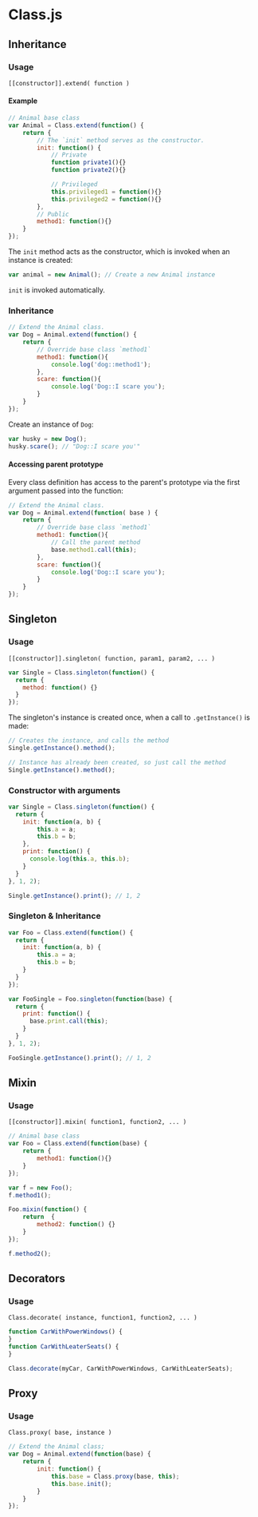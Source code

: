# Class.js

## Inheritance

### Usage

`[[constructor]].extend( function )`

#### Example

```javascript
// Animal base class
var Animal = Class.extend(function() {
    return {
        // The `init` method serves as the constructor.
        init: function() {
            // Private
            function private1(){}
            function private2(){}

            // Privileged
            this.privileged1 = function(){}
            this.privileged2 = function(){}
        },
        // Public
        method1: function(){}
    }
});
```

The `init` method acts as the constructor, which is invoked when an instance is created:

```javascript
var animal = new Animal(); // Create a new Animal instance
```

`init` is invoked automatically.

### Inheritance

```javascript
// Extend the Animal class.
var Dog = Animal.extend(function() {
    return {
        // Override base class `method1`
        method1: function(){
            console.log('dog::method1');
        },
        scare: function(){
            console.log('Dog::I scare you');
        }
    }
});
```

Create an instance of `Dog`:

```javascript
var husky = new Dog();
husky.scare(); // "Dog::I scare you'"
```

#### Accessing parent prototype

Every class definition has access to the parent's prototype via the first argument passed into the function:

```javascript
// Extend the Animal class.
var Dog = Animal.extend(function( base ) {
    return {
        // Override base class `method1`
        method1: function(){
            // Call the parent method
            base.method1.call(this);
        },
        scare: function(){
            console.log('Dog::I scare you');
        }
    }
});
```

## Singleton

### Usage

`[[constructor]].singleton( function, param1, param2, ... )`

```javascript
var Single = Class.singleton(function() {
  return {
    method: function() {}
  }
});
```

The singleton's instance is created once, when a call to `.getInstance()` is made:

```javascript
// Creates the instance, and calls the method
Single.getInstance().method();

// Instance has already been created, so just call the method
Single.getInstance().method();
```

### Constructor with arguments

```javascript
var Single = Class.singleton(function() {
  return {
    init: function(a, b) {
        this.a = a;
        this.b = b;
    },
    print: function() {
      console.log(this.a, this.b);
    }
  }
}, 1, 2);

Single.getInstance().print(); // 1, 2
```

### Singleton & Inheritance

```javascript
var Foo = Class.extend(function() {
  return {
    init: function(a, b) {
        this.a = a;
        this.b = b;
    }
  }
});

var FooSingle = Foo.singleton(function(base) {
  return {
    print: function() {
      base.print.call(this);
    }
  }
}, 1, 2);

FooSingle.getInstance().print(); // 1, 2
```

## Mixin

### Usage

`[[constructor]].mixin( function1, function2, ... )`

```javascript
// Animal base class
var Foo = Class.extend(function(base) {
    return {
        method1: function(){}
    }
});

var f = new Foo();
f.method1();

Foo.mixin(function() {
    return  {
        method2: function() {}
    }
});

f.method2();
```

## Decorators

### Usage

`Class.decorate( instance, function1, function2, ... )`

```javascript
function CarWithPowerWindows() {
}
function CarWithLeaterSeats() {
}

Class.decorate(myCar, CarWithPowerWindows, CarWithLeaterSeats);
```

## Proxy

### Usage

`Class.proxy( base, instance )`

```javascript
// Extend the Animal class;
var Dog = Animal.extend(function(base) {
    return {
        init: function() {
            this.base = Class.proxy(base, this);
            this.base.init();
        }
    }
});
```

